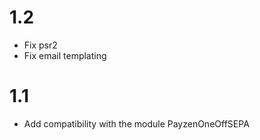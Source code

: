 # 1.2

- Fix psr2
- Fix email templating

# 1.1

- Add compatibility with the module PayzenOneOffSEPA